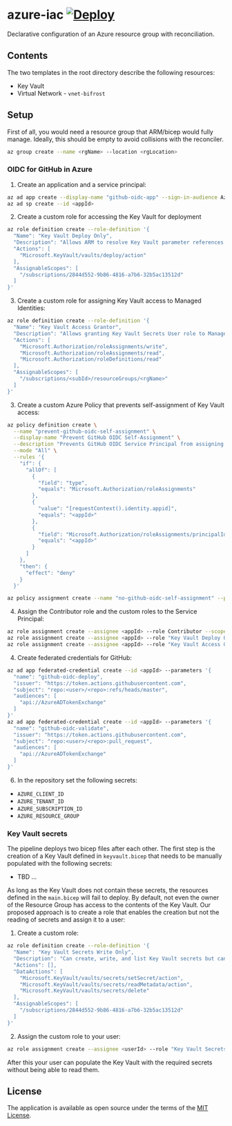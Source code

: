 # azure-iac [![Deploy](https://github.com/skateman/azure-iac/actions/workflows/deploy.yml/badge.svg)](https://github.com/skateman/azure-iac/actions/workflows/deploy.yml)

Declarative configuration of an Azure resource group with reconciliation.

## Contents
The two templates in the root directory describe the following resources:
* Key Vault
* Virtual Network - `vnet-bifrost`

## Setup
First of all, you would need a resource group that ARM/bicep would fully manage. Ideally, this should be empty to avoid collisions with the reconciler.

```sh
az group create --name <rgName> --location <rgLocation>
```

### OIDC for GitHub in Azure
1. Create an application and a service principal:
```sh
az ad app create --display-name "github-oidc-app" --sign-in-audience AzureADMyOrg
az ad sp create --id <appId>
```

2. Create a custom role for accessing the Key Vault for deployment
```sh
az role definition create --role-definition '{
  "Name": "Key Vault Deploy Only",
  "Description": "Allows ARM to resolve Key Vault parameter references during deployment",
  "Actions": [
    "Microsoft.KeyVault/vaults/deploy/action"
  ],
  "AssignableScopes": [
    "/subscriptions/2844d552-9b86-4816-a7b6-32b5ac13512d"
  ]
}'
```

3. Create a custom role for assigning Key Vault access to Managed Identities:
```sh
az role definition create --role-definition '{
  "Name": "Key Vault Access Grantor",
  "Description": "Allows granting Key Vault Secrets User role to Managed Identities only under a Resource Group",
  "Actions": [
    "Microsoft.Authorization/roleAssignments/write",
    "Microsoft.Authorization/roleAssignments/read",
    "Microsoft.Authorization/roleDefinitions/read"
  ],
  "AssignableScopes": [
    "/subscriptions/<subId>/resourceGroups/<rgName>"
  ]
}'
```

3. Create a custom Azure Policy that prevents self-assignment of Key Vault access:
```sh
az policy definition create \
  --name "prevent-github-oidc-self-assignment" \
  --display-name "Prevent GitHub OIDC Self-Assignment" \
  --description "Prevents GitHub OIDC Service Principal from assigning roles to itself" \
  --mode "All" \
  --rules '{
    "if": {
      "allOf": [
        {
          "field": "type",
          "equals": "Microsoft.Authorization/roleAssignments"
        },
        {
          "value": "[requestContext().identity.appid]",
          "equals": "<appId>"
        },
        {
          "field": "Microsoft.Authorization/roleAssignments/principalId",
          "equals": "<appId>"
        }
      ]
    },
    "then": {
      "effect": "deny"
    }
  }'

az policy assignment create --name "no-github-oidc-self-assignment" --policy "prevent-github-oidc-self-assignment" --scope "/subscriptions/<subId>/resourceGroups/<rgName>"
```

4. Assign the Contributor role and the custom roles to the Service Principal:
```sh
az role assignment create --assignee <appId> --role Contributor --scope /subscriptions/<subId>/resourceGroups/<rgName>
az role assignment create --assignee <appId> --role "Key Vault Deploy Only" --scope /subscriptions/<subId>/resourceGroups/<rgName>
az role assignment create --assignee <appId> --role "Key Vault Access Grantor" --scope /subscriptions/<subId>/resourceGroups/<rgName>
```

4. Create federated credentials for GitHub:
```sh
az ad app federated-credential create --id <appId> --parameters '{
  "name": "github-oidc-deploy",
  "issuer": "https://token.actions.githubusercontent.com",
  "subject": "repo:<user>/<repo>:refs/heads/master",
  "audiences": [
    "api://AzureADTokenExchange"
  ]
}'
az ad app federated-credential create --id <appId> --parameters '{
  "name": "github-oidc-validate",
  "issuer": "https://token.actions.githubusercontent.com",
  "subject": "repo:<user>/<repo>:pull_request",
  "audiences": [
    "api://AzureADTokenExchange"
  ]
}'
```

6. In the repository set the following secrets:
* `AZURE_CLIENT_ID`
* `AZURE_TENANT_ID`
* `AZURE_SUBSCRIPTION_ID`
* `AZURE_RESOURCE_GROUP`

### Key Vault secrets
The pipeline deploys two bicep files after each other. The first step is the creation of a Key Vault defined in `keyvault.bicep` that needs to be manually populated with the following secrets:
* TBD ...

As long as the Key Vault does not contain these secrets, the resources defined in the `main.bicep` will fail to deploy. By default, not even the owner of the Resource Group has access to the contents of the Key Vault. Our proposed approach is to create a role that enables the creation but not the reading of secrets and assign it to a user:

1. Create a custom role:
```sh
az role definition create --role-definition '{
  "Name": "Key Vault Secrets Write Only",
  "Description": "Can create, write, and list Key Vault secrets but cannot read secret values",
  "Actions": [],
  "DataActions": [
    "Microsoft.KeyVault/vaults/secrets/setSecret/action",
    "Microsoft.KeyVault/vaults/secrets/readMetadata/action",
    "Microsoft.KeyVault/vaults/secrets/delete"
  ],
  "AssignableScopes": [
    "/subscriptions/2844d552-9b86-4816-a7b6-32b5ac13512d"
  ]
}'
```

2. Assign the custom role to your user:
```sh
az role assignment create --assignee <userId> --role "Key Vault Secrets Write Only" --scope /subscriptions/<subId>/resourceGroups/<rgName>
```

After this your user can populate the Key Vault with the required secrets without being able to read them.

## License
The application is available as open source under the terms of the [MIT License](http://opensource.org/licenses/MIT).
